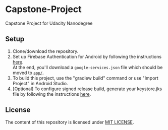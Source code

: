 # Capstone-Project
Capstone Project for Udacity Nanodegree

## Setup
1. Clone/download the repository.
2. Set up Firebase Authentication for Android by following the instructions [here](https://firebase.google.com/docs/android/setup).  
	At the end, you'll download a `google-services.json` file which should be moved to [`app/`](app/).
3. To build this project, use the "gradlew build" command or use "Import Project" in Android Studio.
4. [Optional] To configure signed release build, generate your keystore.jks file by following the instructions [here](https://developer.android.com/studio/build/build-variants.html#signing).

## License
The content of this repository is licensed under [MIT LICENSE](LICENSE).
